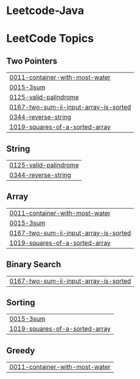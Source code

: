 # Leetcode-Java

<!---LeetCode Topics Start-->
# LeetCode Topics
## Two Pointers
|  |
| ------- |
| [0011-container-with-most-water](https://github.com/Asnvir/Leetcode-Java/tree/master/0011-container-with-most-water) |
| [0015-3sum](https://github.com/Asnvir/Leetcode-Java/tree/master/0015-3sum) |
| [0125-valid-palindrome](https://github.com/Asnvir/Leetcode-Java/tree/master/0125-valid-palindrome) |
| [0167-two-sum-ii-input-array-is-sorted](https://github.com/Asnvir/Leetcode-Java/tree/master/0167-two-sum-ii-input-array-is-sorted) |
| [0344-reverse-string](https://github.com/Asnvir/Leetcode-Java/tree/master/0344-reverse-string) |
| [1019-squares-of-a-sorted-array](https://github.com/Asnvir/Leetcode-Java/tree/master/1019-squares-of-a-sorted-array) |
## String
|  |
| ------- |
| [0125-valid-palindrome](https://github.com/Asnvir/Leetcode-Java/tree/master/0125-valid-palindrome) |
| [0344-reverse-string](https://github.com/Asnvir/Leetcode-Java/tree/master/0344-reverse-string) |
## Array
|  |
| ------- |
| [0011-container-with-most-water](https://github.com/Asnvir/Leetcode-Java/tree/master/0011-container-with-most-water) |
| [0015-3sum](https://github.com/Asnvir/Leetcode-Java/tree/master/0015-3sum) |
| [0167-two-sum-ii-input-array-is-sorted](https://github.com/Asnvir/Leetcode-Java/tree/master/0167-two-sum-ii-input-array-is-sorted) |
| [1019-squares-of-a-sorted-array](https://github.com/Asnvir/Leetcode-Java/tree/master/1019-squares-of-a-sorted-array) |
## Binary Search
|  |
| ------- |
| [0167-two-sum-ii-input-array-is-sorted](https://github.com/Asnvir/Leetcode-Java/tree/master/0167-two-sum-ii-input-array-is-sorted) |
## Sorting
|  |
| ------- |
| [0015-3sum](https://github.com/Asnvir/Leetcode-Java/tree/master/0015-3sum) |
| [1019-squares-of-a-sorted-array](https://github.com/Asnvir/Leetcode-Java/tree/master/1019-squares-of-a-sorted-array) |
## Greedy
|  |
| ------- |
| [0011-container-with-most-water](https://github.com/Asnvir/Leetcode-Java/tree/master/0011-container-with-most-water) |
<!---LeetCode Topics End-->